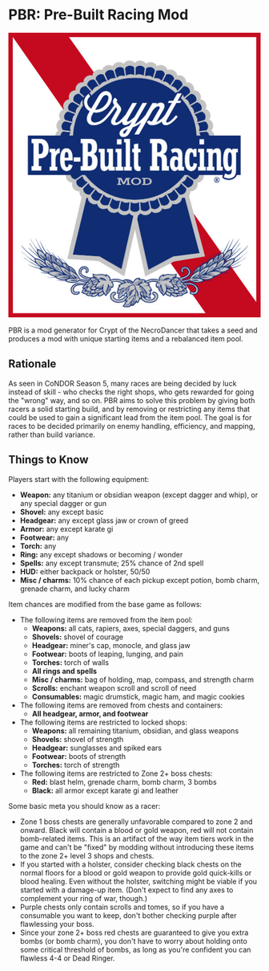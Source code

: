 # PBR: Pre-Built Racing Mod

![PBR logo](/images/pbr.jpg?raw=true)

PBR is a mod generator for Crypt of the NecroDancer that takes a seed and produces a mod with unique starting items and a rebalanced item pool.

## Rationale

As seen in CoNDOR Season 5, many races are being decided by luck instead of skill - who checks the right shops, who gets rewarded for going the "wrong" way, and so on.  PBR aims to solve this problem by giving both racers a solid starting build, and by removing or restricting any items that could be used to gain a significant lead from the item pool.  The goal is for races to be decided primarily on enemy handling, efficiency, and mapping, rather than build variance.

## Things to Know

Players start with the following equipment:

* **Weapon:** any titanium or obsidian weapon (except dagger and whip), or any special dagger or gun
* **Shovel:** any except basic
* **Headgear:** any except glass jaw or crown of greed
* **Armor:** any except karate gi
* **Footwear:** any
* **Torch:** any
* **Ring:** any except shadows or becoming / wonder
* **Spells:** any except transmute; 25% chance of 2nd spell
* **HUD:** either backpack or holster, 50/50
* **Misc / charms:** 10% chance of each pickup except potion, bomb charm, grenade charm, and lucky charm

Item chances are modified from the base game as follows:

* The following items are removed from the item pool:
    - **Weapons:** all cats, rapiers, axes, special daggers, and guns
    - **Shovels:** shovel of courage
    - **Headgear:** miner's cap, monocle, and glass jaw
    - **Footwear:** boots of leaping, lunging, and pain
    - **Torches:** torch of walls
    - **All rings and spells**
    - **Misc / charms:** bag of holding, map, compass, and strength charm
    - **Scrolls:** enchant weapon scroll and scroll of need
    - **Consumables:** magic drumstick, magic ham, and magic cookies
* The following items are removed from chests and containers:
    - **All headgear, armor, and footwear**
* The following items are restricted to locked shops:
    - **Weapons:** all remaining titanium, obsidian, and glass weapons
    - **Shovels:** shovel of strength
    - **Headgear:** sunglasses and spiked ears
    - **Footwear:** boots of strength
    - **Torches:** torch of strength
* The following items are restricted to Zone 2+ boss chests:
    - **Red:** blast helm, grenade charm, bomb charm, 3 bombs
    - **Black:** all armor except karate gi and leather

Some basic meta you should know as a racer:

* Zone 1 boss chests are generally unfavorable compared to zone 2 and onward.  Black will contain a blood or gold weapon, red will not contain bomb-related items.  This is an artifact of the way item tiers work in the game and can't be "fixed" by modding without introducing these items to the zone 2+ level 3 shops and chests.
* If you started with a holster, consider checking black chests on the normal floors for a blood or gold weapon to provide gold quick-kills or blood healing.  Even without the holster, switching might be viable if you started with a damage-up item.  (Don't expect to find any axes to complement your ring of war, though.)
* Purple chests only contain scrolls and tomes, so if you have a consumable you want to keep, don't bother checking purple after flawlessing your boss.
* Since your zone 2+ boss red chests are guaranteed to give you extra bombs (or bomb charm), you don't have to worry about holding onto some critical threshold of bombs, as long as you're confident you can flawless 4-4 or Dead Ringer.
